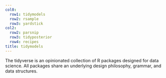 ```yaml
---
col0:
  row1: tidymodels
  row2: rsample
  row3: yardstick
col2:
  row2: parsnip
  row3: tidyposterior
  row4: recipes
title: tidymodels
---
```


The tidyverse is an opinionated collection of R packages designed for data science. All packages share an underlying design philosophy, grammar, and data structures. 
